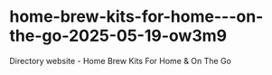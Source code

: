 # home-brew-kits-for-home---on-the-go-2025-05-19-ow3m9
Directory website - Home Brew Kits For Home &amp; On The Go
